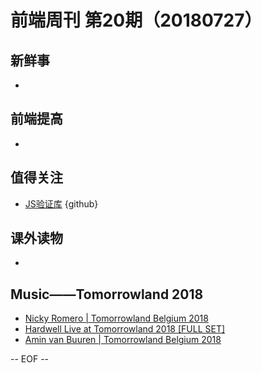 # 前端周刊 第20期（20180727）

## 新鲜事
-

## 前端提高
-

## 值得关注

- [JS验证库](https://github.com/imbrn/v8n) {github}

## 课外读物
-

## Music——Tomorrowland 2018

- [Nicky Romero | Tomorrowland Belgium 2018](https://www.youtube.com/watch?v=aflJt4IBNek&index=19&list=PLoSIOFPSXQoOXzR8tpGC484wjgKFwIbWL&t=0s)
- [Hardwell Live at Tomorrowland 2018 [FULL SET]](https://www.youtube.com/watch?v=Y8N9vxYxWcc)
- [Amin van Buuren | Tomorrowland Belgium 2018](https://www.youtube.com/watch?v=TgT2lz7PByw&list=PLoSIOFPSXQoOXzR8tpGC484wjgKFwIbWL&index=11&t=0s)

[//]: # (分类图标
    新闻 {news}
    视频 {video}
    教程 {tutorial}
    代码 {code}
    演示 {demo}
    观点 {opinion}
    技巧 {tips}
    工具 {tools}
    书籍 {book}
    文档 {doc}
    GayHub {github}
    规范 {w3c}
    规范 {mdn}
    Three.js {threejs}
  )

-- EOF --